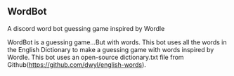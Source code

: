 ## WordBot
A discord word bot guessing game inspired by Wordle

WordBot is a guessing game...But with words. This bot uses all the words in the English Dictionary to make a guessing game with words inspired by Wordle. This bot uses an open-source dictionary.txt file from Github(https://github.com/dwyl/english-words).
